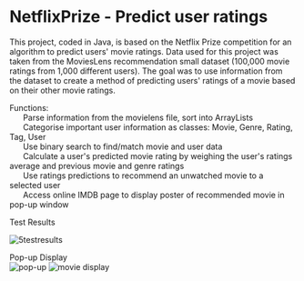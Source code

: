 # NetflixPrize - Predict user ratings

This project, coded in Java, is based on the Netflix Prize competition for an algorithm to predict users' movie ratings. Data used for this project was taken from the MoviesLens recommendation small dataset (100,000 movie ratings from 1,000 different users). The goal was to use information from the dataset to create a method of predicting users' ratings of a movie based on their other movie ratings.

Functions:\
&nbsp;&nbsp;&nbsp;&nbsp;&nbsp; Parse information from the movielens file, sort into ArrayLists\
&nbsp;&nbsp;&nbsp;&nbsp;&nbsp; Categorise important user information as classes: Movie, Genre, Rating, Tag, User\
&nbsp;&nbsp;&nbsp;&nbsp;&nbsp; Use binary search to find/match movie and user data\
&nbsp;&nbsp;&nbsp;&nbsp;&nbsp; Calculate a user's predicted movie rating by weighing the user's ratings average and previous movie and genre ratings\
&nbsp;&nbsp;&nbsp;&nbsp;&nbsp; Use ratings predictions to recommend an unwatched movie to a selected user\
&nbsp;&nbsp;&nbsp;&nbsp;&nbsp; Access online IMDB page to display poster of recommended movie in pop-up window

Test Results

![5testresults](https://github.com/hwang635/HS/blob/master/NetflixPrize/NetflixPrize%20Results.PNG)

Pop-up Display\
![pop-up](https://github.com/hwang635/HS/blob/master/NetflixPrize/NetflixPrizePopup.PNG)
![movie display](https://github.com/hwang635/HS/blob/master/NetflixPrize/NetflixPrizeDisplay.PNG)
